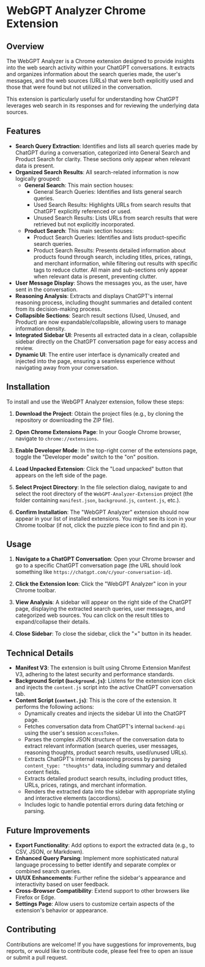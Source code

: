# WebGPT Analyzer Chrome Extension

## Overview

The WebGPT Analyzer is a Chrome extension designed to provide insights into the web search activity within your ChatGPT conversations. It extracts and organizes information about the search queries made, the user's messages, and the web sources (URLs) that were both explicitly used and those that were found but not utilized in the conversation.

This extension is particularly useful for understanding how ChatGPT leverages web search in its responses and for reviewing the underlying data sources.

## Features

-   **Search Query Extraction**: Identifies and lists all search queries made by ChatGPT during a conversation, categorized into General Search and Product Search for clarity. These sections only appear when relevant data is present.
-   **Organized Search Results**: All search-related information is now logically grouped:
    -   **General Search**: This main section houses:
        -   General Search Queries: Identifies and lists general search queries.
        -   Used Search Results: Highlights URLs from search results that ChatGPT explicitly referenced or used.
        -   Unused Search Results: Lists URLs from search results that were retrieved but not explicitly incorporated.
    -   **Product Search**: This main section houses:
        -   Product Search Queries: Identifies and lists product-specific search queries.
        -   Product Search Results: Presents detailed information about products found through search, including titles, prices, ratings, and merchant information, while filtering out results with specific tags to reduce clutter.
    All main and sub-sections only appear when relevant data is present, preventing clutter.
-   **User Message Display**: Shows the messages you, as the user, have sent in the conversation.
-   **Reasoning Analysis**: Extracts and displays ChatGPT's internal reasoning process, including thought summaries and detailed content from its decision-making process.
-   **Collapsible Sections**: Search result sections (Used, Unused, and Product) are now expandable/collapsible, allowing users to manage information density.
-   **Integrated Sidebar UI**: Presents all extracted data in a clean, collapsible sidebar directly on the ChatGPT conversation page for easy access and review.
-   **Dynamic UI**: The entire user interface is dynamically created and injected into the page, ensuring a seamless experience without navigating away from your conversation.

## Installation

To install and use the WebGPT Analyzer extension, follow these steps:

1.  **Download the Project**: Obtain the project files (e.g., by cloning the repository or downloading the ZIP file).

2.  **Open Chrome Extensions Page**: In your Google Chrome browser, navigate to `chrome://extensions`.

3.  **Enable Developer Mode**: In the top-right corner of the extensions page, toggle the "Developer mode" switch to the "on" position.

4.  **Load Unpacked Extension**: Click the "Load unpacked" button that appears on the left side of the page.

5.  **Select Project Directory**: In the file selection dialog, navigate to and select the root directory of the `WebGPT-Analyzer-Extension` project (the folder containing `manifest.json`, `background.js`, `content.js`, etc.).

6.  **Confirm Installation**: The "WebGPT Analyzer" extension should now appear in your list of installed extensions. You might see its icon in your Chrome toolbar (if not, click the puzzle piece icon to find and pin it).

## Usage

1.  **Navigate to a ChatGPT Conversation**: Open your Chrome browser and go to a specific ChatGPT conversation page (the URL should look something like `https://chatgpt.com/c/your-conversation-id`).

2.  **Click the Extension Icon**: Click the "WebGPT Analyzer" icon in your Chrome toolbar.

3.  **View Analysis**: A sidebar will appear on the right side of the ChatGPT page, displaying the extracted search queries, user messages, and categorized web sources. You can click on the result titles to expand/collapse their details.

4.  **Close Sidebar**: To close the sidebar, click the "×" button in its header.

## Technical Details

-   **Manifest V3**: The extension is built using Chrome Extension Manifest V3, adhering to the latest security and performance standards.
-   **Background Script (`background.js`)**: Listens for the extension icon click and injects the `content.js` script into the active ChatGPT conversation tab.
-   **Content Script (`content.js`)**: This is the core of the extension. It performs the following actions:
    -   Dynamically creates and injects the sidebar UI into the ChatGPT page.
    -   Fetches conversation data from ChatGPT's internal `backend-api` using the user's session `accessToken`.
    -   Parses the complex JSON structure of the conversation data to extract relevant information (search queries, user messages, reasoning thoughts, product search results, used/unused URLs).
    -   Extracts ChatGPT's internal reasoning process by parsing `content_type: "thoughts"` data, including summary and detailed content fields.
    -   Extracts detailed product search results, including product titles, URLs, prices, ratings, and merchant information.
    -   Renders the extracted data into the sidebar with appropriate styling and interactive elements (accordions).
    -   Includes logic to handle potential errors during data fetching or parsing.

## Future Improvements

-   **Export Functionality**: Add options to export the extracted data (e.g., to CSV, JSON, or Markdown).
-   **Enhanced Query Parsing**: Implement more sophisticated natural language processing to better identify and separate complex or combined search queries.
-   **UI/UX Enhancements**: Further refine the sidebar's appearance and interactivity based on user feedback.
-   **Cross-Browser Compatibility**: Extend support to other browsers like Firefox or Edge.
-   **Settings Page**: Allow users to customize certain aspects of the extension's behavior or appearance.

## Contributing

Contributions are welcome! If you have suggestions for improvements, bug reports, or would like to contribute code, please feel free to open an issue or submit a pull request.